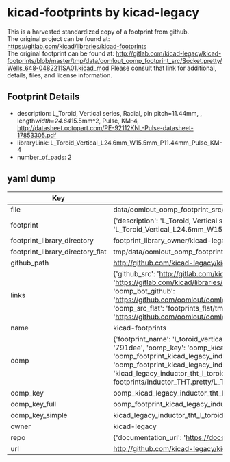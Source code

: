 # kicad-footprints by kicad-legacy  
This is a harvested standardized copy of a footprint from github.  
The original project can be found at:  
https://gitlab.com/kicad/libraries/kicad-footprints  
The original footprint can be found at:
http://gitlab.com/kicad-legacy/kicad-footprints/blob/master/tmp/data/oomlout_oomp_footprint_src/Socket.pretty/Wells_648-0482211SA01.kicad_mod
Please consult that link for additional, details, files, and license information.  
## Footprint Details
* description: L_Toroid, Vertical series, Radial, pin pitch=11.44mm, , length*width=24.64*15.5mm^2, Pulse, KM-4, http://datasheet.octopart.com/PE-92112KNL-Pulse-datasheet-17853305.pdf  
* libraryLink: L_Toroid_Vertical_L24.6mm_W15.5mm_P11.44mm_Pulse_KM-4  
* number_of_pads: 2  
## yaml dump  
| Key | Value |  
| --- | --- |  
| file | data/oomlout_oomp_footprint_src/kicad-footprints/Inductor_THT.pretty/L_Toroid_Vertical_L24.6mm_W15.5mm_P11.44mm_Pulse_KM-4.kicad_mod |  
| footprint | {'description': 'L_Toroid, Vertical series, Radial, pin pitch=11.44mm, , length*width=24.64*15.5mm^2, Pulse, KM-4, http://datasheet.octopart.com/PE-92112KNL-Pulse-datasheet-17853305.pdf', 'libraryLink': 'L_Toroid_Vertical_L24.6mm_W15.5mm_P11.44mm_Pulse_KM-4', 'number_of_pads': 2} |  
| footprint_library_directory | footprint_library_owner/kicad-legacy_kicad-footprints |  
| footprint_library_directory_flat | tmp/data/oomlout_oomp_footprint_src/footprints_flat/kicad_legacy_inductor_tht_l_toroid_vertical_l24_6mm_w15_5mm_p11_44mm_pulse_km_4/working |  
| github_path | http://github.com/kicad-legacy/kicad-footprints/blob/master/tmp/data/oomlout_oomp_footprint_src/Inductor_THT.pretty/L_Toroid_Vertical_L24.6mm_W15.5mm_P11.44mm_Pulse_KM-4.kicad_mod |  
| links | {'github_src': 'http://gitlab.com/kicad-legacy/kicad-footprints/blob/master/tmp/data/oomlout_oomp_footprint_src/Socket.pretty/Wells_648-0482211SA01.kicad_mod', 'github_src_repo': 'https://gitlab.com/kicad/libraries/kicad-footprints', 'oomp_bot': 'tmp/data/oomlout_oomp_footprint_src/footprints/kicad_legacy_inductor_tht_l_toroid_vertical_l24_6mm_w15_5mm_p11_44mm_pulse_km_4/working', 'oomp_bot_github': 'https://github.com/oomlout/oomlout_oomp_footprint_bot/tree/main/tmp/data/oomlout_oomp_footprint_src/footprints/kicad_legacy_inductor_tht_l_toroid_vertical_l24_6mm_w15_5mm_p11_44mm_pulse_km_4/working', 'oomp_src_flat': 'footprints_flat/tmp/data/oomlout_oomp_footprint_src/footprints_flat/kicad_legacy_inductor_tht_l_toroid_vertical_l24_6mm_w15_5mm_p11_44mm_pulse_km_4/working', 'oomp_src_flat_github': 'https://github.com/oomlout/oomlout_oomp_footprint_src/tree/main/tmp/data/oomlout_oomp_footprint_src/footprints_flat/kicad_legacy_inductor_tht_l_toroid_vertical_l24_6mm_w15_5mm_p11_44mm_pulse_km_4/working'} |  
| name | kicad-footprints |  
| oomp | {'footprint_name': 'l_toroid_vertical_l24_6mm_w15_5mm_p11_44mm_pulse_km_4', 'library_name': 'inductor_tht', 'md5': '791dee999d0908cda4f9e6dd32439daf', 'md5_10': '791dee999d', 'md5_5': '791de', 'md5_6': '791dee', 'oomp_key': 'oomp_kicad_legacy_inductor_tht_l_toroid_vertical_l24_6mm_w15_5mm_p11_44mm_pulse_km_4', 'oomp_key_extra': 'oomp_footprint_kicad_legacy_inductor_tht_l_toroid_vertical_l24_6mm_w15_5mm_p11_44mm_pulse_km_4', 'oomp_key_full': 'oomp_footprint_kicad_legacy_inductor_tht_l_toroid_vertical_l24_6mm_w15_5mm_p11_44mm_pulse_km_4_791dee', 'oomp_key_simple': 'kicad_legacy_inductor_tht_l_toroid_vertical_l24_6mm_w15_5mm_p11_44mm_pulse_km_4', 'original_filename': 'data/oomlout_oomp_footprint_src/kicad-footprints/Inductor_THT.pretty/L_Toroid_Vertical_L24.6mm_W15.5mm_P11.44mm_Pulse_KM-4.kicad_mod', 'owner_name': 'kicad_legacy'} |  
| oomp_key | oomp_kicad_legacy_inductor_tht_l_toroid_vertical_l24_6mm_w15_5mm_p11_44mm_pulse_km_4 |  
| oomp_key_full | oomp_footprint_kicad_legacy_inductor_tht_l_toroid_vertical_l24_6mm_w15_5mm_p11_44mm_pulse_km_4 |  
| oomp_key_simple | kicad_legacy_inductor_tht_l_toroid_vertical_l24_6mm_w15_5mm_p11_44mm_pulse_km_4 |  
| owner | kicad-legacy |  
| repo | {'documentation_url': 'https://docs.github.com/rest/repos/repos#get-a-repository', 'message': 'Not Found'} |  
| url | http://github.com/kicad-legacy/kicad-footprints |  

